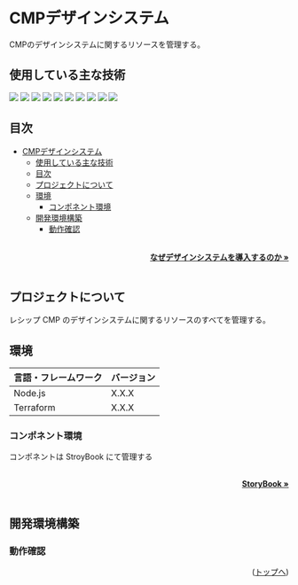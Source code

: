 # CMPデザインシステム


CMPのデザインシステムに関するリソースを管理する。

<div id="top"></div>

## 使用している主な技術

<!-- シールド一覧 -->
<p style="display: inline">
  <!-- フロントエンドのフレームワーク一覧 -->
  <img src="https://img.shields.io/badge/-Node.js-000000.svg?logo=node.js&style=for-the-badge">
  <img src="https://img.shields.io/badge/-Vue.js-000000.svg?logo=vue.js&style=for-the-badge">
  <img src="https://img.shields.io/badge/Quasar-16B7FB?style=for-the-badge&logo=quasar&logoColor=black">
  <img src="https://img.shields.io/badge/-TailwindCSS-000000.svg?logo=tailwindcss&style=for-the-badge">
  <!-- バックエンドのフレームワーク一覧 -->
  <!-- バックエンドの言語一覧 -->
  <img src="https://img.shields.io/badge/-Python-F2C63C.svg?logo=python&style=for-the-badge">
  <!-- ミドルウェア一覧 -->
  <!-- インフラ一覧 -->
  <img src="https://img.shields.io/badge/-Docker-1488C6.svg?logo=docker&style=for-the-badge">
  <img src="https://img.shields.io/badge/-githubactions-FFFFFF.svg?logo=github-actions&style=for-the-badge">
  <img src="https://img.shields.io/badge/-Amazon%20aws-232F3E.svg?logo=amazon-aws&style=for-the-badge">
  <img src="https://img.shields.io/badge/-terraform-20232A?style=for-the-badge&logo=terraform&logoColor=844EBA">
  <img src="https://img.shields.io/badge/Storybook-FF4785?style=for-the-badge&logo=Storybook&logoColor=white">
</p>

## 目次

- [CMPデザインシステム](#cmpデザインシステム)
  - [使用している主な技術](#使用している主な技術)
  - [目次](#目次)
  - [プロジェクトについて](#プロジェクトについて)
  - [環境](#環境)
    - [コンポネント環境](#コンポネント環境)
  - [開発環境構築](#開発環境構築)
    - [動作確認](#動作確認)

<!-- なぜデザインシステムを導入するのかのドキュメントのリンク -->
</br>
<div align="right">
    <a href="./docs/README.md"><strong>なぜデザインシステムを導入するのか »</strong></a>
</div>
</br>

## プロジェクトについて

レシップ CMP のデザインシステムに関するリソースのすべてを管理する。

## 環境

| 言語・フレームワーク  | バージョン |
| --------------------- | ---------- |
| Node.js               | X.X.X    |
| Terraform             | X.X.X      |

### コンポネント環境

コンポネントは StroyBook にて管理する

<!-- Storybookのリンク -->
</br>
<div align="right">
    <a href="https://lcp-business-sre.github.io/cmp-ui/"><strong>StoryBook »</strong></a>
</div>
</br>

## 開発環境構築

### 動作確認

<p align="right">(<a href="#top">トップへ</a>)</p>